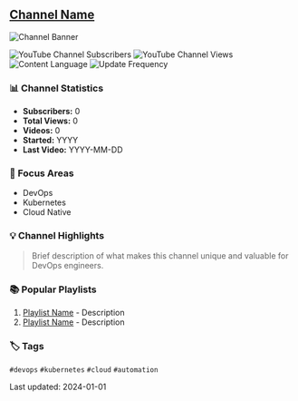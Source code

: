 ## [Channel Name](https://youtube.com/@channel_handle)

![Channel Banner](channel_banner.jpg)

![YouTube Channel Subscribers](https://img.shields.io/badge/subscribers-0-red)
![YouTube Channel Views](https://img.shields.io/badge/views-0-blue)
![Content Language](https://img.shields.io/badge/language-English-green)
![Update Frequency](https://img.shields.io/badge/frequency-Weekly-yellow)

### 📊 Channel Statistics
- **Subscribers:** 0
- **Total Views:** 0
- **Videos:** 0
- **Started:** YYYY
- **Last Video:** YYYY-MM-DD

### 🎯 Focus Areas
- DevOps
- Kubernetes
- Cloud Native

### 💡 Channel Highlights
> Brief description of what makes this channel unique and valuable for DevOps engineers.

### 📚 Popular Playlists
1. [Playlist Name](link) - Description
2. [Playlist Name](link) - Description

### 🏷️ Tags
`#devops` `#kubernetes` `#cloud` `#automation`

Last updated: 2024-01-01